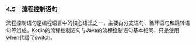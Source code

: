 ### 4.5　流程控制语句

流程控制语句是编程语言中的核心语法之一，主要由分支语句、循环语句和跳转语句等组成。Kotlin的流程控制语句与Java的流程控制语句基本相同，只是使用when代替了switch。

